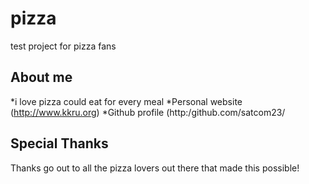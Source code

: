 # pizza
test project for pizza fans

## About me
*i love pizza could eat for every meal
*Personal website (http://www.kkru.org)
*Github profile (http:/github.com/satcom23/

## Special Thanks

Thanks go out to all the pizza lovers out there that made this possible!

